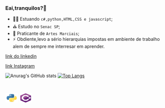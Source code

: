 ### Eai,tranquilos?🤙

- 👨‍💻 Estuando ```c#,python,HTML,CSS e javascript```;
- ⛪ Estudo no ```Senac SP```;
- 🥋 Praticante de ```Artes Marciais```;
- ⚡ Obdiente,levo a sério hierarquias impostas em ambiente de trabalho alem de sempre me interresar em aprender.

[link do linkedin](https://www.linkedin.com/in/carlos-eduardo-pereira-almeida-251b03239/)

[link Instagram]()

![Anurag's GitHub stats](https://github-readme-stats.vercel.app/api?username=carlospalmeida&show_icons=true&theme=dark)
[![Top Langs](https://github-readme-stats.vercel.app/api/top-langs/?username=carlospalmeida&theme=dark)](https://github.com/anuraghazra/github-readme-stats)
##
<div style="display: inline_block"><br>
  <img align="center" alt="Rafa-Python" height="30" width="40" src="https://raw.githubusercontent.com/devicons/devicon/master/icons/python/python-original.svg">
  <img align="center" alt="Rafa-Csharp" height="30" width="40" src="https://raw.githubusercontent.com/devicons/devicon/master/icons/csharp/csharp-original.svg">     
</div>
